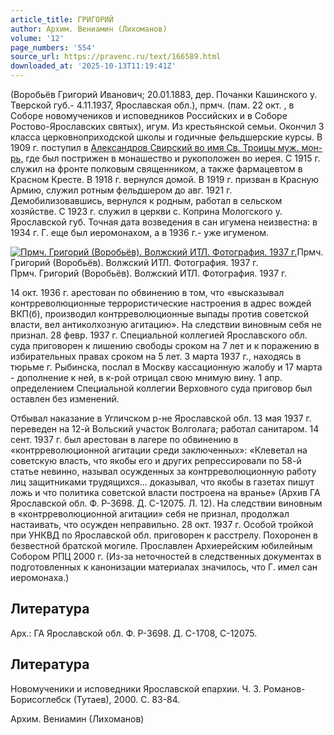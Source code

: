 ```yaml
---
article_title: ГРИГОРИЙ
author: Архим. Вениамин (Лихоманов)
volume: '12'
page_numbers: '554'
source_url: https://pravenc.ru/text/166589.html
downloaded_at: '2025-10-13T11:19:41Z'
---
```


(Воробьёв Григорий Иванович; 20.01.1883, дер. Почанки Кашинского у. Тверской губ.- 4.11.1937, Ярославская обл.), прмч. (пам. 22 окт. , в Соборе новомучеников и исповедников Российских и в Соборе Ростово-Ярославских святых), игум. Из крестьянской семьи. Окончил 3 класса церковноприходской школы и годичные фельдшерские курсы. В 1909 г. поступил в [Александров Свирский во имя Св. Троицы муж. мон-рь,](<https://pravenc.ru/text/Александров Свирский во имя Св  Троицы муж  мон-рь .html>) где был пострижен в монашество и рукоположен во иерея. С 1915 г. служил на фронте полковым священником, а также фармацевтом в Красном Кресте. В 1918 г. вернулся домой. В 1919 г. призван в Красную Армию, служил ротным фельдшером до авг. 1921 г. Демобилизовавшись, вернулся к родным, работал в сельском хозяйстве. С 1923 г. служил в церкви с. Коприна Мологского у. Ярославской губ. Точная дата возведения в сан игумена неизвестна: в 1934 г. Г. еще был иеромонахом, а в 1936 г.- уже игуменом.

[![Прмч. Григорий (Воробьёв). Волжский ИТЛ. Фотография. 1937 г.](https://pravenc.ru/data/862/472/1234/i200.jpg "Кликните для увеличения картинки")](https://pravenc.ru/data/862/472/1234/i400.jpg)Прмч. Григорий (Воробьёв). Волжский ИТЛ. Фотография. 1937 г.  
Прмч. Григорий (Воробьёв). Волжский ИТЛ. Фотография. 1937 г.

14 окт. 1936 г. арестован по обвинению в том, что «высказывал контрреволюционные террористические настроения в адрес вождей ВКП(б), производил контрреволюционные выпады против советской власти, вел антиколхозную агитацию». На следствии виновным себя не признал. 28 февр. 1937 г. Специальной коллегией Ярославского обл. суда приговорен к лишению свободы сроком на 7 лет и к поражению в избирательных правах сроком на 5 лет. 3 марта 1937 г., находясь в тюрьме г. Рыбинска, послал в Москву кассационную жалобу и 17 марта - дополнение к ней, в к-рой отрицал свою мнимую вину. 1 апр. определением Специальной коллегии Верховного суда приговор был оставлен без изменений.

Отбывал наказание в Угличском р-не Ярославской обл. 13 мая 1937 г. переведен на 12-й Вольский участок Волголага; работал санитаром. 14 сент. 1937 г. был арестован в лагере по обвинению в «контрреволюционной агитации среди заключенных»: «Клеветал на советскую власть, что якобы его и других репрессировали по 58-й статье невинно, называл осужденных за контрреволюционную работу лиц защитниками трудящихся... доказывал, что якобы в газетах пишут ложь и что политика советской власти построена на вранье» (Архив ГА Ярославской обл. Ф. Р-3698. Д. С-12075. Л. 12). На следствии виновным в «контрреволюционной агитации» себя не признал, продолжал настаивать, что осужден неправильно. 28 окт. 1937 г. Особой тройкой при УНКВД по Ярославской обл. приговорен к расстрелу. Похоронен в безвестной братской могиле. Прославлен Архиерейским юбилейным Собором РПЦ 2000 г. (Из-за неточностей в следственных документах в подготовленных к канонизации материалах значилось, что Г. имел сан иеромонаха.)

## Литература

Арх.: ГА Ярославской обл. Ф. Р-3698. Д. С-1708, С-12075.

## Литература

Новомученики и исповедники Ярославской епархии. Ч. 3. Романов-Борисоглебск (Тутаев), 2000. С. 83-84.

Архим. Вениамин (Лихоманов)
